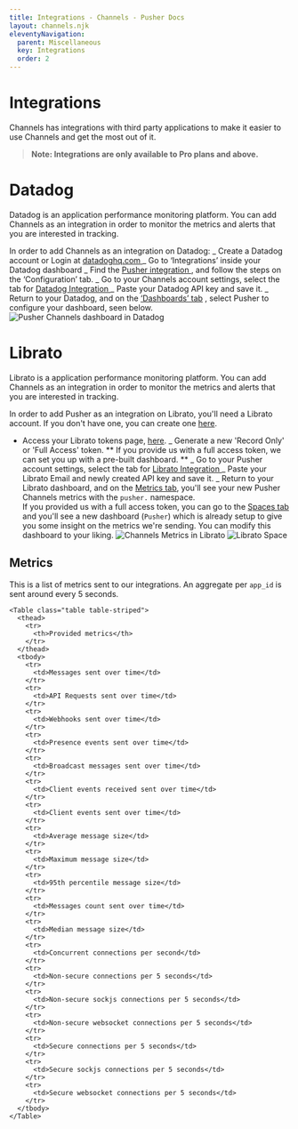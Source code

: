 ```yaml
---
title: Integrations - Channels - Pusher Docs
layout: channels.njk
eleventyNavigation:
  parent: Miscellaneous
  key: Integrations
  order: 2
---
```


# Integrations

Channels has integrations with third party applications to make it easier to use Channels and get the most out of it.

> **Note: Integrations are only available to Pro plans and above.**

# Datadog

Datadog is an application performance monitoring platform. You can add Channels as an integration in order to monitor the metrics and alerts that you are interested in tracking.

In order to add Channels as an integration on Datadog:
<List order> _ Create a Datadog account or Login at <a href="https://www.datadoghq.com/" target="_blank"> datadoghq.com </a> _ Go to ‘Integrations’ inside your Datadog dashboard _ Find the <a href="https://app.datadoghq.com/account/settings#integrations/pusher" target="_blank"> Pusher integration </a> , and follow the steps on the ‘Configuration’ tab. _ Go to your Channels account settings, select the tab for <a href="https://dashboard.pusher.com/channels/integrations/stats" target="_blank"> Datadog Integration </a> _ Paste your Datadog API key and save it. _ Return to your Datadog, and on the [‘Dashboards’ tab](https://app.datadoghq.com/dash/list) , select Pusher to configure your dashboard, seen below. <Image src="/docs/static/channels/media/screenshot-channels-dashboard.png" alt="Pusher Channels dashboard in Datadog" />

# Librato

Librato is a application performance monitoring platform. You can add Channels as an integration in order to monitor the metrics and alerts that you are interested in tracking.

In order to add Pusher as an integration on Librato, you'll need a Librato account. If you don't have one, you can create one [here](https://metrics.librato.com/sign_up).

- Access your Librato tokens page, [here](https://metrics.librato.com/account/tokens). _ Generate a new 'Record Only' or 'Full Access' token. ** If you provide us with a full access token, we can set you up with a pre-built dashboard. ** _ Go to your Pusher account settings, select the tab for <a href="https://dashboard.pusher.com/channels/integrations/stats" target="_blank"> Librato Integration </a> _ Paste your Librato Email and newly created API key and save it. _ Return to your Librato dashboard, and on the [Metrics tab](https://metrics.librato.com/s/metrics), you'll see your new Pusher Channels metrics with the `pusher.` namespace.  
  If you provided us with a full access token, you can go to the [Spaces tab](https://metrics.librato.com/s/spaces) and you'll see a new dashboard (`Pusher`) which is already setup to give you some insight on the metrics we're sending. You can modify this dashboard to your liking.
  <Image src="/docs/static/channels/media/pusher-metrics.png" alt="Channels Metrics in Librato" /> <Image src="/docs/static/channels/media/channels-space.png" alt="Librato Space" />

## Metrics

This is a list of metrics sent to our integrations. An aggregate per `app_id` is sent around every 5 seconds.

    <Table class="table table-striped">
      <thead>
        <tr>
          <th>Provided metrics</th>
        </tr>
      </thead>
      <tbody>
        <tr>
          <td>Messages sent over time</td>
        </tr>
        <tr>
          <td>API Requests sent over time</td>
        </tr>
        <tr>
          <td>Webhooks sent over time</td>
        </tr>
        <tr>
          <td>Presence events sent over time</td>
        </tr>
        <tr>
          <td>Broadcast messages sent over time</td>
        </tr>
        <tr>
          <td>Client events received sent over time</td>
        </tr>
        <tr>
          <td>Client events sent over time</td>
        </tr>
        <tr>
          <td>Average message size</td>
        </tr>
        <tr>
          <td>Maximum message size</td>
        </tr>
        <tr>
          <td>95th percentile message size</td>
        </tr>
        <tr>
          <td>Messages count sent over time</td>
        </tr>
        <tr>
          <td>Median message size</td>
        </tr>
        <tr>
          <td>Concurrent connections per second</td>
        </tr>
        <tr>
          <td>Non-secure connections per 5 seconds</td>
        </tr>
        <tr>
          <td>Non-secure sockjs connections per 5 seconds</td>
        </tr>
        <tr>
          <td>Non-secure websocket connections per 5 seconds</td>
        </tr>
        <tr>
          <td>Secure connections per 5 seconds</td>
        </tr>
        <tr>
          <td>Secure sockjs connections per 5 seconds</td>
        </tr>
        <tr>
          <td>Secure websocket connections per 5 seconds</td>
        </tr>
      </tbody>
    </Table>
